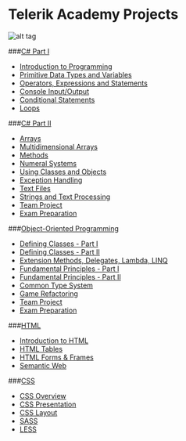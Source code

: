 Telerik Academy Projects
=======
![alt tag](https://raw2.github.com/unbelt/Telerik/master/Homeworks/04.HTML/04.HTML-Semantic/img/TelerikNinja.gif)


###[C# Part I](https://github.com/unbelt/Telerik/tree/master/Homeworks/01.CSharpPartOne)
  - [Introduction to Programming](https://github.com/unbelt/Telerik/tree/master/Homeworks/01.CSharpPartOne/01.IntroductionToProgramming)
  - [Primitive Data Types and Variables](https://github.com/unbelt/Telerik/tree/master/Homeworks/01.CSharpPartOne/02.PrimitiveDataTypesAndVariables)
  - [Operators, Expressions and Statements](https://github.com/unbelt/Telerik/tree/master/Homeworks/01.CSharpPartOne/03.OperatorsExpressionsAndStatements)
  - [Console Input/Output](https://github.com/unbelt/Telerik/tree/master/Homeworks/01.CSharpPartOne/04.ConsoleInputOutput)
  - [Conditional Statements](https://github.com/unbelt/Telerik/tree/master/Homeworks/01.CSharpPartOne/05.ConditionalStatements)
  - [Loops](https://github.com/unbelt/Telerik/tree/master/Homeworks/01.CSharpPartOne/06.Loops)

###[C# Part II](https://github.com/unbelt/Telerik/tree/master/Homeworks/02.CSharpPartTwo)
  - [Arrays](https://github.com/unbelt/Telerik/tree/master/Homeworks/02.CSharpPartTwo/01.Arrays)
  - [Multidimensional Arrays](https://github.com/unbelt/Telerik/tree/master/Homeworks/02.CSharpPartTwo/02.MultidimensionalArrays)
  - [Methods](https://github.com/unbelt/Telerik/tree/master/Homeworks/02.CSharpPartTwo/03.Methods)
  - [Numeral Systems](https://github.com/unbelt/Telerik/tree/master/Homeworks/02.CSharpPartTwo/04.NumeralSystems)
  - [Using Classes and Objects](https://github.com/unbelt/Telerik/tree/master/Homeworks/02.CSharpPartTwo/05.UsingClassesAndObjects)
  - [Exception Handling](https://github.com/unbelt/Telerik/tree/master/Homeworks/02.CSharpPartTwo/06.ExceptionHandling)
  - [Text Files](https://github.com/unbelt/Telerik/tree/master/Homeworks/02.CSharpPartTwo/07.TextFiles)
  - [Strings and Text Processing](https://github.com/unbelt/Telerik/tree/master/Homeworks/02.CSharpPartTwo/08.StringsAndTextProcessing)
  - [Team Project](https://github.com/unbelt/Telerik/tree/master/Teamworks/Asteroids)
  - [Exam Preparation](https://github.com/unbelt/Telerik/tree/master/Homeworks/02.CSharpPartTwo/10.PracticalPreparation)

###[Object-Oriented Programming](https://github.com/unbelt/Telerik/tree/master/Homeworks/03.OOP)
  - [Defining Classes - Part I](https://github.com/unbelt/Telerik/tree/master/Homeworks/03.OOP/01.DefiningClasses-PartOne)
  - [Defining Classes - Part II](https://github.com/unbelt/Telerik/tree/master/Homeworks/03.OOP/02.DefiningClasses-PartTwo)
  - [Extension Methods, Delegates, Lambda, LINQ](https://github.com/unbelt/Telerik/tree/master/Homeworks/03.OOP/03.ExtensionMethods-Delegates-Lambda-LINQ)
  - [Fundamental Principles - Part I](https://github.com/unbelt/Telerik/tree/master/Homeworks/03.OOP/04.OOP-Principles-PartOne)
  - [Fundamental Principles - Part II](https://github.com/unbelt/Telerik/tree/master/Homeworks/03.OOP/05.OOP-Principles-PartTwo)
  - [Common Type System](https://github.com/unbelt/Telerik/tree/master/Homeworks/03.OOP/06.CommonTypeSystem)
  - [Game Refactoring](https://github.com/unbelt/Telerik/tree/master/Homeworks/03.OOP/AcademyPopcorn)
  - [Team Project](https://github.com/unbelt/Telerik/tree/master/Teamworks/RentalSystem)
  - [Exam Preparation](https://github.com/unbelt/Telerik/tree/master/Homeworks/03.OOP/Exam-Practice)

###[HTML](https://github.com/unbelt/Telerik/tree/master/Homeworks/04.HTML)
  - [Introduction to HTML](https://github.com/unbelt/Telerik/tree/master/Homeworks/04.HTML/01.HTML-Intro)
  - [HTML Tables](https://github.com/unbelt/Telerik/tree/master/Homeworks/04.HTML/02.HTML-Tables)
  - [HTML Forms & Frames](https://github.com/unbelt/Telerik/tree/master/Homeworks/04.HTML/03.HTML-Forms)
  - [Semantic Web](https://github.com/unbelt/Telerik/tree/master/Homeworks/04.HTML/04.HTML-Semantic)

###[CSS](https://github.com/unbelt/Telerik/tree/master/Homeworks/05.CSS)
  - [CSS Overview](https://github.com/unbelt/Telerik/tree/master/Homeworks/05.CSS/01.CSS-Overview)
  - [CSS Presentation]()
  - [CSS Layout]()
  - [SASS]()
  - [LESS]()
